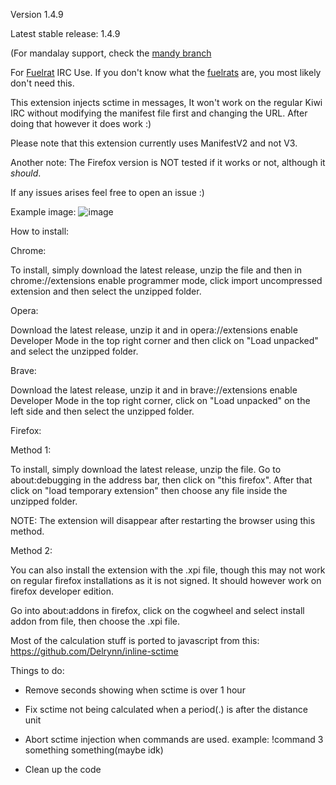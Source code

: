 Version 1.4.9

Latest stable release: 1.4.9

(For mandalay support, check the [mandy branch](https://github.com/AlixCozmo/SCTime-for-Kiwi-IRC/tree/mandy)

For [Fuelrat](https://fuelrats.com/) IRC Use. If you don't know what the [fuelrats](https://fuelrats.com/) are, you most likely don't need this.



This extension injects sctime in messages, It won't work on the regular Kiwi IRC without modifying the manifest file first and changing the URL. After doing that however it does work :)

Please note that this extension currently uses ManifestV2 and not V3. 

Another note: The Firefox version is NOT tested if it works or not, although it _should_.

If any issues arises feel free to open an issue :)

Example image: 
![image](https://github.com/AlixCozmo/SCTime-for-Kiwi-IRC/assets/66059104/f68ee3d3-f4ae-4c96-95ff-73cfbb939979)







How to install:

Chrome:

To install, simply download the latest release, unzip the file and then in chrome://extensions enable programmer mode, click import uncompressed extension and then select the unzipped folder.

Opera:

Download the latest release, unzip it and in opera://extensions enable Developer Mode in the top right corner and then click on "Load unpacked" and select the unzipped folder.

Brave:

Download the latest release, unzip it and in brave://extensions enable Developer Mode in the top right corner, click on "Load unpacked" on the left side and then select the unzipped folder.

Firefox:

Method 1:

To install, simply download the latest release, unzip the file. Go to about:debugging in the address bar, then click on "this firefox". After that click on "load temporary extension" then choose any file inside the unzipped folder.

NOTE: The extension will disappear after restarting the browser using this method.

Method 2:

You can also install the extension with the .xpi file, though this may not work on regular firefox installations as it is not signed. It should however work on firefox developer edition.

Go into about:addons in firefox, click on the cogwheel and select install addon from file, then choose the .xpi file.

Most of the calculation stuff is ported to javascript from this: https://github.com/Delrynn/inline-sctime

Things to do:

* Remove seconds showing when sctime is over 1 hour

* Fix sctime not being calculated when a period(.) is after the distance unit

* Abort sctime injection when commands are used. example: !command 3 something something(maybe idk)

* Clean up the code
